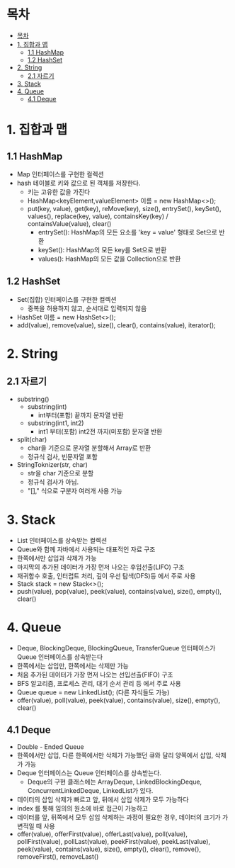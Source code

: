 # 목차
<!-- TOC -->

- [목차](#목차)
- [1. 집합과 맵](#1-집합과-맵)
  - [1.1 HashMap](#11-hashmap)
  - [1.2 HashSet](#12-hashset)
- [2. String](#2-string)
  - [2.1 자르기](#21-자르기)
- [3. Stack](#3-stack)
- [4. Queue](#4-queue)
  - [4.1 Deque](#41-deque)

<!-- /TOC -->
# 1. 집합과 맵

## 1.1 HashMap
* Map 인터페이스를 구현한 컬렉션
* hash 테이블로 키와 값으로 된 객체를 저장한다.
  * 키는 고유한 값을 가진다
  * HashMap<keyElement,valueElement> 이름 = new HashMap<>();
  * put(key, value), get(key), reMove(key), size(), entrySet(), keySet(), values(), replace(key, value), containsKey(key) / containsValue(value), clear()
    * entrySet(): HashMap의 모든 요소를 'key = value' 형태로 Set으로 반환
    * keySet(): HashMap의 모든 key를 Set으로 반환
    * values(): HashMap의 모든 값을 Collection으로 반환

## 1.2 HashSet

* Set(집합) 인터페이스를 구현한 컬렉션
  * 중복을 허용하지 않고, 순서대로 입력되지 않음
* HashSet<Element> 이름 = new HashSet<>();
* add(value), remove(value), size(), clear(), contains(value), iterator(); 

# 2. String

## 2.1 자르기
* substring()
  * substring(int)
    * int부터(포함) 끝까지 문자열 반환
  * substring(int1, int2)
    * int1 부터(포함) int2전 까지(미포함) 문자열 반환
* split(char)
  * char을 기준으로 문자열 분할해서 Array로 반환
  * 정규식 검사, 빈문자열 포함
* StringToknizer(str, char)
  * str을 char 기준으로 분할
  * 정규식 검사가 아님.
  * "[]," 식으로 구분자 여러개 사용 가능
  
# 3. Stack
* List 인터페이스를 상속받는 컬렉션
* Queue와 함께 자바에서 사용되는 대표적인 자료 구조
* 한쪽에서만 삽입과 삭제가 가능
* 마지막의 추가된 데이터가 가장 먼저 나오는 후입선출(LIFO) 구조
* 재귀함수 호출, 인터럽트 처리, 깊이 우선 탐색(DFS)등 에서 주로 사용
* Stack<Element> stack = new Stack<>();
* push(value), pop(value), peek(value), contains(value), size(), empty(), clear()

# 4. Queue
* Deque, BlockingDeque, BlockingQueue, TransferQueue 인터페이스가 Queue 인터페이스를 상속받는다
* 한쪽에서는 삽입만, 한쪽에서는 삭제만 가능
* 처음 추가된 데이터가 가장 먼저 나오는 선입선출(FIFO) 구조
* BFS 알고리즘, 프로세스 관리, 대기 순서 관리 등 에서 주로 사용
* Queue<Element> queue = new LinkedList<Element>(); (다른 자식들도 가능)
* offer(value), poll(value), peek(value), contains(value), size(), empty(), clear()

## 4.1 Deque
* Double - Ended Queue
* 한쪽에서만 삽입, 다른 한쪽에서만 삭제가 가능했던 큐와 달리 양쪽에서 삽입, 삭제가 가능
* Deque 인터페이스는 Queue 인터페이스를 상속받는다.
  * Deque의 구현 클래스에는 ArrayDeque, LinkedBlockingDeque, ConcurrentLinkedDeque, LinkedList가 있다.
* 데이터의 삽입 삭제가 빠르고 앞, 뒤에서 삽입 삭제가 모두 가능하다
* index 를 통해 임의의 원소에 바로 접근이 가능하고
* 데이터를 앞, 뒤쪽에서 모두 삽입 삭제하는 과정이 필요한 경우, 데이터의 크기가 가변적일 때 사용
* offer(value), offerFirst(value), offerLast(value), poll(value), pollFirst(value), pollLast(value), peekFirst(value), peekLast(value), peek(value), contains(value), size(), empty(), clear(), remove(), removeFirst(), removeLast()
